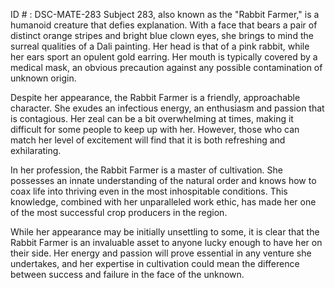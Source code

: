 ID # : DSC-MATE-283
Subject 283, also known as the "Rabbit Farmer," is a humanoid creature that defies explanation. With a face that bears a pair of distinct orange stripes and bright blue clown eyes, she brings to mind the surreal qualities of a Dali painting. Her head is that of a pink rabbit, while her ears sport an opulent gold earring. Her mouth is typically covered by a medical mask, an obvious precaution against any possible contamination of unknown origin.

Despite her appearance, the Rabbit Farmer is a friendly, approachable character. She exudes an infectious energy, an enthusiasm and passion that is contagious. Her zeal can be a bit overwhelming at times, making it difficult for some people to keep up with her. However, those who can match her level of excitement will find that it is both refreshing and exhilarating.

In her profession, the Rabbit Farmer is a master of cultivation. She possesses an innate understanding of the natural order and knows how to coax life into thriving even in the most inhospitable conditions. This knowledge, combined with her unparalleled work ethic, has made her one of the most successful crop producers in the region.

While her appearance may be initially unsettling to some, it is clear that the Rabbit Farmer is an invaluable asset to anyone lucky enough to have her on their side. Her energy and passion will prove essential in any venture she undertakes, and her expertise in cultivation could mean the difference between success and failure in the face of the unknown.